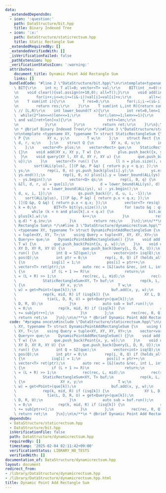 ```yaml
---
data:
  _extendedDependsOn:
  - icon: ':question:'
    path: DataStructure/bit.hpp
    title: Binary Indexed Tree
  - icon: ':x:'
    path: DataStructure/staticrectsum.hpp
    title: Static Rectangle Sum
  _extendedRequiredBy: []
  _extendedVerifiedWith: []
  _isVerificationFailed: false
  _pathExtension: hpp
  _verificationStatusIcon: ':warning:'
  attributes:
    document_title: Dynamic Point Add Rectangle Sum
    links: []
  bundledCode: "#line 2 \"DataStructure/bit.hpp\"\n\r\ntemplate<typename T>struct\
    \ BIT{\r\n    int n; T all=0; vector<T> val;\r\n    BIT(int _n=0):n(_n),val(_n+10){}\r\
    \n    void clear(){val.assign(n+10,0); all=T();}\r\n    void add(int i,T x){\r\
    \n        for(i++;i<=n;i+=(i&-i))val[i]=val[i]+x;\r\n        all+=x;\r\n    }\r\
    \n    T sum(int i){\r\n        T res=0;\r\n        for(;i;i-=(i&-i))res+=val[i];\r\
    \n        return res;\r\n    }\r\n    T sum(int L,int R){return sum(R)-sum(L);}\
    \ // [L,R)\r\n    int lower_bound(T x){\r\n        int ret=0,len=1;\r\n      \
    \  while(2*len<=n)len<<=1;\r\n        for(;len>=1;len>>=1){\r\n            if(ret+len<=n\
    \ and val[ret+len]<x){\r\n                ret+=len;\r\n                x-=val[ret];\r\
    \n            }\r\n        }\r\n        return ret;\r\n    }\r\n};\r\n\r\n/**\r\
    \n * @brief Binary Indexed Tree\r\n */\n#line 3 \"DataStructure/staticrectsum.hpp\"\
    \n\ntemplate <typename XY, typename T> struct StaticRectangleSum {\n    struct\
    \ P {\n        XY x, y;\n        T w;\n    };\n    struct Rect {\n        XY l,\
    \ d, r, u;\n    };\n    struct Q {\n        XY x, d, u;\n        int id, inv;\n\
    \    };\n    vector<P> plus;\n    vector<Rect> que;\n    StaticRectangleSum()\
    \ {}\n    void add(XY x, XY y, T w) {\n        plus.push_back({x, y, w});\n  \
    \  }\n    void query(XY l, XY d, XY r, XY u) {\n        que.push_back({l, d, r,\
    \ u});\n    }\n    vector<T> run() {\n        ll n = plus.size(), q = que.size();\n\
    \        sort(ALL(plus), [](P &p, P &q) { return p.y < q.y; });\n        vector<XY>\
    \ ys;\n        rep(i, 0, n) ys.push_back(plus[i].y);\n        ys.erase(unique(ALL(ys)),\
    \ ys.end());\n        rep(i, 0, n) plus[i].y = lower_bound(ALL(ys), plus[i].y)\
    \ - ys.begin();\n        vector<Q> qs;\n        rep(i, 0, q) {\n            auto\
    \ &[l, d, r, u] = que[i];\n            d = lower_bound(ALL(ys), d) - ys.begin();\n\
    \            u = lower_bound(ALL(ys), u) - ys.begin();\n            qs.push_back({l,\
    \ d, u, i, 1});\n            qs.push_back({r, d, u, i, -1});\n        }\n    \
    \    sort(ALL(plus), [](P &p, P &q) { return p.x < q.x; });\n        sort(ALL(qs),\
    \ [](Q &p, Q &q) { return p.x < q.x; });\n        vector<T> res(q);\n        int\
    \ k = 0;\n        BIT<T> bit(ys.size());\n        for (auto &q : qs) {\n     \
    \       while (k < n and plus[k].x < q.x) {\n                bit.add(plus[k].y,\
    \ plus[k].w);\n                k++;\n            }\n            res[q.id] += bit.sum(q.u,\
    \ q.d) * q.inv;\n        }\n        return res;\n    }\n};\n\n/**\n * @brief Static\
    \ Rectangle Sum\n */\n#line 3 \"DataStructure/dynamicrectsum.hpp\"\n\ntemplate\
    \ <typename XY, typename T> struct DynamicPointAddRectangleSum {\n    using Point\
    \ = tuple<XY, XY, T>;\n    using Query = tuple<XY, XY, XY, XY>;\n    vector<variant<Point,\
    \ Query>> que;\n    DynamicPointAddRectangleSum() {}\n    void add(XY x, XY y,\
    \ T w) {\n        que.push_back(Point{x, y, w});\n    }\n    void query(XY L,\
    \ XY D, XY R, XY U) {\n        que.push_back(Query{L, D, R, U});\n    }\n    vector<T>\
    \ run() {\n        int Q = SZ(que);\n        vector<int> isq(Q);\n        vector<int>\
    \ pos(Q);\n        int ptr = 0;\n        rep(i, 0, Q) if (holds_alternative<Query>(que[i]))\
    \ {\n            isq[i] = 1;\n            pos[i] = ptr++;\n        }\n       \
    \ vector<T> ret(ptr);\n        auto rec = [&](auto &rec, int L, int R) -> void\
    \ {\n            if (L + 1 >= R)\n                return;\n            int mid\
    \ = (L + R) >> 1;\n            rec(rec, L, mid);\n            rec(rec, mid, R);\n\
    \            StaticRectangleSum<XY, T> buf;\n            rep(k, L, mid) if (!isq[k])\
    \ {\n                XY x, y;\n                T w;\n                tie(x, y,\
    \ w) = get<Point>(que[k]);\n                buf.add(x, y, w);\n            }\n\
    \            rep(k, mid, R) if (isq[k]) {\n                XY L, D, R, U;\n  \
    \              tie(L, D, R, U) = get<Query>(que[k]);\n                buf.query(L,\
    \ D, R, U);\n            }\n            auto sub = buf.run();\n            ptr\
    \ = 0;\n            rep(k, mid, R) if (isq[k]) {\n                ret[pos[k]]\
    \ += sub[ptr++];\n            }\n        };\n        rec(rec, 0, Q);\n       \
    \ return ret;\n    }\n};\n\n/**\n * @brief Dynamic Point Add Rectangle Sum\n */\n"
  code: "#pragma once\n#include \"DataStructure/staticrectsum.hpp\"\n\ntemplate <typename\
    \ XY, typename T> struct DynamicPointAddRectangleSum {\n    using Point = tuple<XY,\
    \ XY, T>;\n    using Query = tuple<XY, XY, XY, XY>;\n    vector<variant<Point,\
    \ Query>> que;\n    DynamicPointAddRectangleSum() {}\n    void add(XY x, XY y,\
    \ T w) {\n        que.push_back(Point{x, y, w});\n    }\n    void query(XY L,\
    \ XY D, XY R, XY U) {\n        que.push_back(Query{L, D, R, U});\n    }\n    vector<T>\
    \ run() {\n        int Q = SZ(que);\n        vector<int> isq(Q);\n        vector<int>\
    \ pos(Q);\n        int ptr = 0;\n        rep(i, 0, Q) if (holds_alternative<Query>(que[i]))\
    \ {\n            isq[i] = 1;\n            pos[i] = ptr++;\n        }\n       \
    \ vector<T> ret(ptr);\n        auto rec = [&](auto &rec, int L, int R) -> void\
    \ {\n            if (L + 1 >= R)\n                return;\n            int mid\
    \ = (L + R) >> 1;\n            rec(rec, L, mid);\n            rec(rec, mid, R);\n\
    \            StaticRectangleSum<XY, T> buf;\n            rep(k, L, mid) if (!isq[k])\
    \ {\n                XY x, y;\n                T w;\n                tie(x, y,\
    \ w) = get<Point>(que[k]);\n                buf.add(x, y, w);\n            }\n\
    \            rep(k, mid, R) if (isq[k]) {\n                XY L, D, R, U;\n  \
    \              tie(L, D, R, U) = get<Query>(que[k]);\n                buf.query(L,\
    \ D, R, U);\n            }\n            auto sub = buf.run();\n            ptr\
    \ = 0;\n            rep(k, mid, R) if (isq[k]) {\n                ret[pos[k]]\
    \ += sub[ptr++];\n            }\n        };\n        rec(rec, 0, Q);\n       \
    \ return ret;\n    }\n};\n\n/**\n * @brief Dynamic Point Add Rectangle Sum\n */"
  dependsOn:
  - DataStructure/staticrectsum.hpp
  - DataStructure/bit.hpp
  isVerificationFile: false
  path: DataStructure/dynamicrectsum.hpp
  requiredBy: []
  timestamp: '2025-02-04 02:11:42+09:00'
  verificationStatus: LIBRARY_NO_TESTS
  verifiedWith: []
documentation_of: DataStructure/dynamicrectsum.hpp
layout: document
redirect_from:
- /library/DataStructure/dynamicrectsum.hpp
- /library/DataStructure/dynamicrectsum.hpp.html
title: Dynamic Point Add Rectangle Sum
---
```

